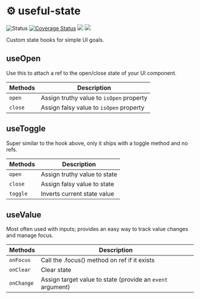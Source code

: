 <h1>⚙️ useful-state</h1>
<p>
<img  src="https://github.com/MikeIbberson/useful-state/workflows/Node%20CI/badge.svg"  alt="Status" />
<a href='https://coveralls.io/github/MikeIbberson/useful-state?branch=master'><img src='https://coveralls.io/repos/github/MikeIbberson/useful-state/badge.svg?branch=master' alt='Coverage Status' /></a>
<a href="https://www.codacy.com/manual/MikeIbberson/useful-state?utm_source=github.com&amp;utm_medium=referral&amp;utm_content=MikeIbberson/useful-state&amp;utm_campaign=Badge_Grade"><img src="https://api.codacy.com/project/badge/Grade/82987e1d1e93456ea8c9348752d241d0"/></a>
<img src='https://bettercodehub.com/edge/badge/MikeIbberson/useful-state?branch=master'>
</p> 

<p>Custom state hooks for simple UI goals.</p>

<h2>useOpen</h2>
<p>Use this to attach a ref to the open/close state of your UI component.

| Methods | Description                              |
| ------- | ---------------------------------------- |
| `open`  | Assign truthy value to `isOpen` property |
| `close` | Assign falsy value to `isOpen` property  |

<h2>useToggle</h2>
<p>Super similar to the hook above, only it ships with a toggle method and no refs.</p>

| Methods  | Description                  |
| -------- | ---------------------------- |
| `open`   | Assign truthy value to state |
| `close`  | Assign falsy value to state  |
| `toggle` | Inverts current state value  |

<h2>useValue</h2>
<p>Most often used with inputs; provides an easy way to track value changes and manage focus.</p>

| Methods    | Description                                                |
| ---------- | ---------------------------------------------------------- |
| `onFocus`  | Call the .focus() method on ref if it exists               |
| `onClear`  | Clear state                                                |
| `onChange` | Assign target value to state (provide an `event` argument) |
